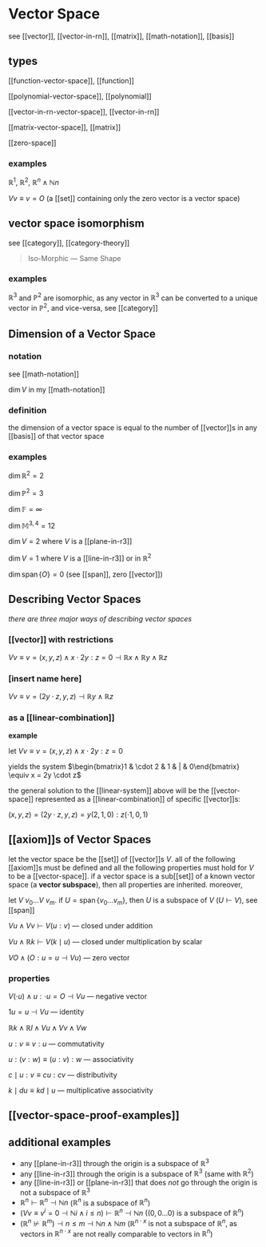 # Vector Space

see [[vector]], [[vector-in-rn]], [[matrix]], [[math-notation]], [[basis]]

## types

[[function-vector-space]], [[function]]

[[polynomial-vector-space]], [[polynomial]]

[[vector-in-rn-vector-space]], [[vector-in-rn]]

[[matrix-vector-space]], [[matrix]]

[[zero-space]]

### examples

$\mathbb R^1$, $\mathbb R^2$, $\mathbb R^n \land \mathbb N n$

$V v \equiv v = O$ (a [[set]] containing only the zero vector is a vector space)

## vector space isomorphism

see [[category]], [[category-theory]]

> Iso-Morphic &mdash; Same Shape

### examples

$\mathbb R^3$ and $\mathbb P^2$ are isomorphic, as any vector in $\mathbb R^3$ can be converted to a unique vector in $\mathbb P^2$, and vice-versa, see [[category]]

## Dimension of a Vector Space

### notation

see [[math-notation]]

$\dim V$ in my [[math-notation]]

### definition

the dimension of a vector space is equal to the number of [[vector]]s in any [[basis]] of that vector space

### examples

$\dim \mathbb R^2 = 2$

$\dim \mathbb P^2 = 3$

$\dim \mathbb F = \infty$

$\dim \mathbb M^{3, 4} = 12$

$\dim V = 2$ where $V$ is a [[plane-in-r3]]

$\dim V = 1$ where $V$ is a [[line-in-r3]] or in $\mathbb R^2$

$\dim \operatorname{span} \lbrace O \rbrace = 0$ (see [[span]], zero [[vector]])

## Describing Vector Spaces

_there are three major ways of describing vector spaces_

### [[vector]] with restrictions

$V v \equiv v = (x, y, z) \land x \cdot 2y : z = 0 \dashv \mathbb R x \land \mathbb R y \land \mathbb R z$

### [insert name here]

$V v \equiv v = (2y \cdot z, y, z) \dashv \mathbb R y \land \mathbb R z$

### as a [[linear-combination]]

**example**

let $V v \equiv v = (x, y, z) \land x \cdot 2y : z = 0$

yields the system $\begin{bmatrix}1 & \cdot 2 & 1 & | & 0\end{bmatrix} \equiv x = 2y \cdot z$

the general solution to the [[linear-system]] above will be the [[vector-space]] represented as a [[linear-combination]] of specific [[vector]]s:

$(x, y, z) = (2y \cdot z, y, z) = y (2, 1, 0) : z (\cdot 1, 0, 1)$

## [[axiom]]s of Vector Spaces

let the vector space be the [[set]] of [[vector]]s $V$. all of the following [[axiom]]s must be defined and all the following properties must hold for $V$ to be a [[vector-space]]. if a vector space is a sub[[set]] of a known vector space (a **vector subspace**), then all properties are inherited. moreover,

let $V\ v_0 \dots V\ v_m$. if $U = \operatorname{span} \lbrace v_0 \dots v_m \rbrace$, then $U$ is a subspace of $V$ ($U \vdash V$), see [[span]]

$V u \land V v \vdash V (u : v)$ &mdash; closed under addition

$V u \land \mathbb R k \vdash V(k \mid u)$ &mdash; closed under multiplication by scalar

$V O \land (O : u = u \dashv V u)$ &mdash; zero vector

### properties

$V (\cdot u) \land u : \cdot u = O \dashv V u$ &mdash; negative vector

$1u = u \dashv V u$ &mdash; identity

$\mathbb R k \land \mathbb R l\land V u \land V v \land V w$

$u : v \equiv v : u$ &mdash; commutativity

$u : (v : w) \equiv (u : v) : w$ &mdash; associativity

$c \mid u : v \equiv cu : cv$ &mdash; distributivity

$k \mid du \equiv kd \mid u$ &mdash; multiplicative associativity

## [[vector-space-proof-examples]]

## additional examples

- any [[plane-in-r3]] through the origin is a subspace of $\mathbb R^3$
- any [[line-in-r3]] through the origin is a subspace of $\mathbb R^3$ (same with $\mathbb R^2$)
- any [[line-in-r3]] or [[plane-in-r3]] that does _not_ go through the origin is not a subspace of $\mathbb R^3$
- $\mathbb R^n \vdash \mathbb R^n \dashv \mathbb N n$ ($\mathbb R^n$ is a subspace of $\mathbb R^n$)
- $(V v \equiv v^i = 0 \dashv \mathbb N i \land i \le n) \vdash \mathbb R^n \dashv \mathbb N n$ ($(0, 0 \dots 0)$ is a subspace of $\mathbb R^n$)
- $(\mathbb R^n \not\vdash \mathbb R^m) \dashv n \le m \dashv \mathbb N n \land \mathbb N m$ ($\mathbb R^{n \cdot x}$ is not a subspace of $\mathbb R^n$, as vectors in $\mathbb R^{n \cdot x}$ are not really comparable to vectors in $\mathbb R^n$)
